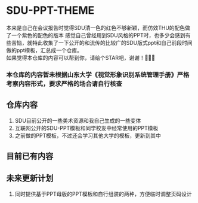 # SDU-PPT-THEME
  本来是自己在会议报告时觉得SDU清一色的红色不够新颖，而仿效THU的配色做了一个紫色的配色的版本 
感觉自己曾经用到SDU风格的PPT时，也多少会感到有些苦恼，就特此收集了一下公开的和流传的比较广的SDU版式ppt和自己前段时间做的ppt模板，汇总成一个仓库。  
  如果觉得本仓库的内容可以帮到你，请给个STAR吧，谢谢！🧑‍🦽‍➡️

### 本仓库的内容**暂未**根据山东大学《视觉形象识别系统管理手册》严格考察内容形式，要求严格的场合请自行核查

## 仓库内容
1. SDU目前公开的一些美术资源和我自己生成的一些变体
2. 互联网公开的SDU-PPT模板和同学校友中经常使用的PPT模板
3. 之前做的PPT模板，不过还会学习其他大学的模板，更新到其中

## 目前已有内容

## 未来更新计划
1. 同时提供基于PPT母版的PPT模板和自行组装的两种，方便临时调整页码设计
